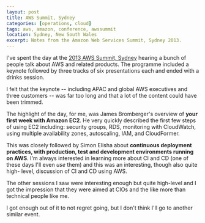 ```yaml
---
layout: post
title: AWS Summit, Sydney
categories: [operations, cloud]
tags: aws, amazon, conference, awssummit
location: Sydney, New South Wales
excerpt: Notes from the Amazon Web Services Summit, Sydney 2013.
---
```


I've spent the day at the [2013 AWS Summit, Sydney][1] hearing a bunch of
people talk about AWS and related products. The programme included a keynote
followed by three tracks of six presentations each and ended with a drinks
session.

[1]: http://aws.amazon.com/2013-summit/

I felt that the keynote -- including APAC and global AWS executives and three
customers -- was far too long and that a lot of the content could have been
trimmed.

The highlight of the day, for me, was James Bromberger's overview of **your
first week with Amazon EC2**. He very quickly described the first few steps of
using EC2 including: security groups, RDS, monitoring with CloudWatch, using
multiple availability zones, autoscaling, IAM, and CloudFormer.

This was closely followed by Simon Elisha about **continuous deployment
practices, with production, test and development environments running on
AWS**. I'm always interested in learning more about CI and CD (one of these
days I'll even *use* them) and this was an interesting, though also quite
high- level, discussion of CI and CD using AWS.

The other sessions I saw were interesting enough but quite high-level and I
got the impression that they were aimed at CIOs and the like more than
technical people like me.

I got enough out of it to not regret going, but I don't think I'll go to
another similar event.

